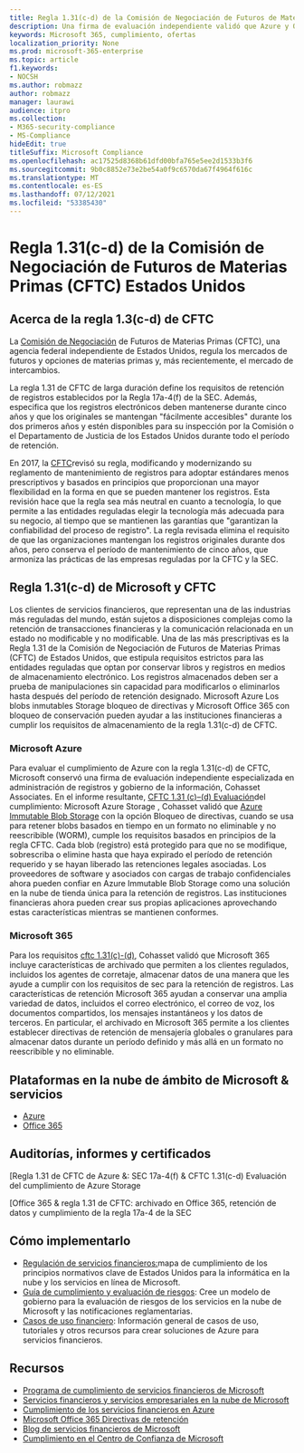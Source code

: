 ```yaml
---
title: Regla 1.31(c-d) de la Comisión de Negociación de Futuros de Materias Primas (CFTC) Estados Unidos
description: Una firma de evaluación independiente validó que Azure y Office 365 pueden ayudar a las empresas financieras a cumplir con los requisitos de retención de registros y almacenamiento inmutable de la Regla 1.31 de CFTC.
keywords: Microsoft 365, cumplimiento, ofertas
localization_priority: None
ms.prod: microsoft-365-enterprise
ms.topic: article
f1.keywords:
- NOCSH
ms.author: robmazz
author: robmazz
manager: laurawi
audience: itpro
ms.collection:
- M365-security-compliance
- MS-Compliance
hideEdit: true
titleSuffix: Microsoft Compliance
ms.openlocfilehash: ac17525d8368b61dfd00bfa765e5ee2d1533b3f6
ms.sourcegitcommit: 9b0c8852e73e2be54a0f9c6570da67f4964f616c
ms.translationtype: MT
ms.contentlocale: es-ES
ms.lasthandoff: 07/12/2021
ms.locfileid: "53385430"
---
```

# <a name="commodity-futures-trading-commission-cftc-rule-131c-d-united-states"></a>Regla 1.31(c-d) de la Comisión de Negociación de Futuros de Materias Primas (CFTC) Estados Unidos

## <a name="about-cftc-rule-13c-d"></a>Acerca de la regla 1.3(c-d) de CFTC

La [Comisión de Negociación](https://www.cftc.gov/) de Futuros de Materias Primas (CFTC), una agencia federal independiente de Estados Unidos, regula los mercados de futuros y opciones de materias primas y, más recientemente, el mercado de intercambios.  
  
La regla 1.31 de CFTC de larga duración define los requisitos de retención de registros establecidos por la Regla 17a-4(f) de la SEC. Además, especifica que los registros electrónicos deben mantenerse durante cinco años y que los originales se mantengan "fácilmente accesibles" durante los dos primeros años y estén disponibles para su inspección por la Comisión o el Departamento de Justicia de los Estados Unidos durante todo el período de retención.  
  
En 2017, la [CFTC](https://www.cftc.gov/sites/default/files/idc/groups/public/@lrfederalregister/documents/file/2017-11014a.pdf)revisó su regla, modificando y modernizando su reglamento de mantenimiento de registros para adoptar estándares menos prescriptivos y basados en principios que proporcionan una mayor flexibilidad en la forma en que se pueden mantener los registros. Esta revisión hace que la regla sea más neutral en cuanto a tecnología, lo que permite a las entidades reguladas elegir la tecnología más adecuada para su negocio, al tiempo que se mantienen las garantías que "garantizan la confiabilidad del proceso de registro". La regla revisada elimina el requisito de que las organizaciones mantengan los registros originales durante dos años, pero conserva el período de mantenimiento de cinco años, que armoniza las prácticas de las empresas reguladas por la CFTC y la SEC.

## <a name="microsoft-and-cftc-rule-131c-d"></a>Regla 1.31(c-d) de Microsoft y CFTC

Los clientes de servicios financieros, que representan una de las industrias más reguladas del mundo, están sujetos a disposiciones complejas como la retención de transacciones financieras y la comunicación relacionada en un estado no modificable y no modificable. Una de las más prescriptivas es la Regla 1.31 de la Comisión de Negociación de Futuros de Materias Primas (CFTC) de Estados Unidos, que estipula requisitos estrictos para las entidades reguladas que optan por conservar libros y registros en medios de almacenamiento electrónico. Los registros almacenados deben ser a prueba de manipulaciones sin capacidad para modificarlos o eliminarlos hasta después del período de retención designado. Microsoft Azure Los blobs inmutables Storage bloqueo de directivas y Microsoft Office 365 con bloqueo de conservación pueden ayudar a las instituciones financieras a cumplir los requisitos de almacenamiento de la regla 1.31(c-d) de CFTC.

### <a name="microsoft-azure"></a>Microsoft Azure

Para evaluar el cumplimiento de Azure con la regla 1.31(c-d) de CFTC, Microsoft conservó una firma de evaluación independiente especializada en administración de registros y gobierno de la información, Cohasset Associates. En el informe resultante, [CFTC 1.31 (c)–(d) Evaluación](https://servicetrust.microsoft.com/ViewPage/MSComplianceGuide?command=Download&downloadType=Document&downloadId=19b08fd4-d276-43e8-9461-715981d0ea20&docTab=4ce99610-c9c0-11e7-8c2c-f908a777fa4d_GRC_Assessment_Reports)del cumplimiento: Microsoft Azure Storage , Cohasset validó que [Azure Immutable Blob Storage](/azure/storage/blobs/storage-blob-immutable-storage) con la opción Bloqueo de directivas, cuando se usa para retener blobs basados en tiempo en un formato no eliminable y no reescribible (WORM), cumple los requisitos basados en principios de la regla CFTC. Cada blob (registro) está protegido para que no se modifique, sobrescriba o elimine hasta que haya expirado el período de retención requerido y se hayan liberado las retenciones legales asociadas. Los proveedores de software y asociados con cargas de trabajo confidenciales ahora pueden confiar en Azure Immutable Blob Storage como una solución en la nube de tienda única para la retención de registros. Las instituciones financieras ahora pueden crear sus propias aplicaciones aprovechando estas características mientras se mantienen conformes.

### <a name="microsoft-365"></a>Microsoft 365

Para los requisitos [cftc 1.31(c)-(d),](/microsoft-365/compliance/retention-regulatory-requirements#sec-17a-4f-finra-4511c-and-cftc-131c-d) Cohasset validó que Microsoft 365 incluye características de archivado que permiten a los clientes regulados, incluidos los agentes de corretaje, almacenar datos de una manera que les ayude a cumplir con los requisitos de sec para la retención de registros. Las características de retención Microsoft 365 ayudan a conservar una amplia variedad de datos, incluidos el correo electrónico, el correo de voz, los documentos compartidos, los mensajes instantáneos y los datos de terceros. En particular, el archivado en Microsoft 365 permite a los clientes establecer directivas de retención de mensajería globales o granulares para almacenar datos durante un período definido y más allá en un formato no reescribible y no eliminable.

## <a name="microsoft-in-scope-cloud-platforms--services"></a>Plataformas en la nube de ámbito de Microsoft & servicios

- [Azure](https://aka.ms/AzureCompliance)
- [Office 365](https://aka.ms/o365-compliance-framework)

## <a name="audits-reports-and-certificates"></a>Auditorías, informes y certificados

[Regla 1.31 de CFTC de Azure &: SEC 17a-4(f) & CFTC 1.31(c-d) Evaluación del cumplimiento de Azure Storage

[Office 365 & regla 1.31 de CFTC: archivado en Office 365, retención de datos y cumplimiento de la regla 17a-4 de la SEC

## <a name="how-to-implement"></a>Cómo implementarlo

- [Regulación de servicios financieros:](https://servicetrust.microsoft.com/ViewPage/TrustDocuments?command=Download&downloadType=Document&downloadId=5b483567-00b0-4d86-96ae-ee887dadb61c&docTab=6d000410-c9e9-11e7-9a91-892aae8839ad_Compliance_Guides)mapa de cumplimiento de los principios normativos clave de Estados Unidos para la informática en la nube y los servicios en línea de Microsoft.
- [Guía de cumplimiento y evaluación de riesgos](https://aka.ms/RiskGovernanceGuide): Cree un modelo de gobierno para la evaluación de riesgos de los servicios en la nube de Microsoft y las notificaciones reglamentarias.
- [Casos de uso financiero](/azure/industry/financial/): Información general de casos de uso, tutoriales y otros recursos para crear soluciones de Azure para servicios financieros.

## <a name="resources"></a>Recursos

- [Programa de cumplimiento de servicios financieros de Microsoft](https://aka.ms/FSCP-Print)
- [Servicios financieros y servicios empresariales en la nube de Microsoft](https://www.microsoft.com/trustcenter/cloudservices/financialservices)
- [Cumplimiento de los servicios financieros en Azure](https://azure.microsoft.com/resources/videos/azurecon-2015-financial-services-compliance-in-azure/)
- [Microsoft Office 365 Directivas de retención](/office365/securitycompliance/retention-policies)
- [Blog de servicios financieros de Microsoft](https://techcommunity.microsoft.com/t5/Financial-Services-Blog/bg-p/FinancialServicesBlog)
- [Cumplimiento en el Centro de Confianza de Microsoft](https://www.microsoft.com/trust-center/compliance/compliance-overview)
